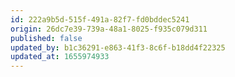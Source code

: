```yaml
---
id: 222a9b5d-515f-491a-82f7-fd0bddec5241
origin: 26dc7e39-739a-48a1-8025-f935c079d311
published: false
updated_by: b1c36291-e863-41f3-8c6f-b18dd4f22325
updated_at: 1655974933
---
```


